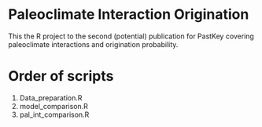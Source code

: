 # Paleoclimate Interaction Origination

This the R project to the second (potential) publication for PastKey covering paleoclimate interactions and origination probability.  
  
# Order of scripts  
  
1. Data_preparation.R  
2. model_comparison.R  
3. pal_int_comparison.R
